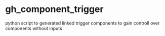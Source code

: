 # gh_component_trigger
python script to generated linked trigger components to gain controll over components without inputs
